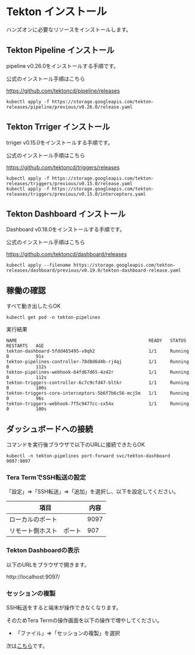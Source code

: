 # Tekton インストール

ハンズオンに必要なリソースをインストールします。

## Tekton Pipeline インストール
pipeline v0.26.0をインストールする手順です。

公式のインストール手順はこちら

https://github.com/tektoncd/pipeline/releases
```
kubectl apply -f https://storage.googleapis.com/tekton-releases/pipeline/previous/v0.26.0/release.yaml
```
## Tekton Trriger  インストール
trriger v0.15.0をインストールする手順です。

公式のインストール手順はこちら

https://github.com/tektoncd/triggers/releases
```
kubectl apply -f https://storage.googleapis.com/tekton-releases/triggers/previous/v0.15.0/release.yaml
kubectl apply -f https://storage.googleapis.com/tekton-releases/triggers/previous/v0.15.0/interceptors.yaml
```
## Tekton Dashboard インストール
Dashboard v0.18.0をインストールする手順です。

公式のインストール手順はこちら

https://github.com/tektoncd/dashboard/releases
```
kubectl apply --filename https://storage.googleapis.com/tekton-releases/dashboard/previous/v0.19.0/tekton-dashboard-release.yaml
```

## 稼働の確認
すべて動き出したらOK
```
kubectl get pod -n tekton-pipelines
```

実行結果
```
NAME                                                 READY   STATUS    RESTARTS   AGE
tekton-dashboard-5fdd465495-v9qh2                    1/1     Running   0          91s
tekton-pipelines-controller-78d8d6d4b-rj4qj          1/1     Running   0          112s
tekton-pipelines-webhook-64fd67d65-4z42r             1/1     Running   0          112s
tekton-triggers-controller-6c7c9cfd47-bltkr          1/1     Running   0          100s
tekton-triggers-core-interceptors-5b6f7b6c56-mcj5m   1/1     Running   0          96s
tekton-triggers-webhook-7f5c9477cc-sx54x             1/1     Running   0          100s
```

## ダッシュボードへの接続
コマンドを実行後ブラウザで以下のURLに接続できたらOK

```
kubectl -n tekton-pipelines port-forward svc/tekton-dashboard 9097:9097
```

### Tera TermでSSH転送の設定

「設定」⇒「SSH転送」⇒「追加」を選択し、以下を設定してください。

| 項目 | 内容 |
| -------- | -------- |
| ローカルのポート     | 9097     |
| リモート側ホスト　ポート | 907 |

### Tekton Dashboardの表示

以下のURLをブラウザで開きます。

http://localhost:9097/

### セッションの複製
SSH転送をすると端末が操作できなくなります。

そのためTera Termの操作画面を以下の操作で増やしてください。

- 「ファイル」⇒「セッションの複製」を選択

次は[こちら](Tekton実践.md)です。